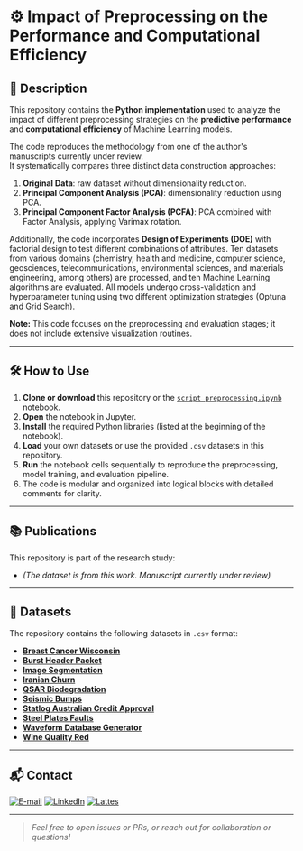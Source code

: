# ⚙️ Impact of Preprocessing on the Performance and Computational Efficiency 

## 📝 Description

This repository contains the **Python implementation** used to analyze the impact of different preprocessing strategies on the **predictive performance** and **computational efficiency** of Machine Learning models.

The code reproduces the methodology from one of the author's manuscripts currently under review.  
It systematically compares three distinct data construction approaches:

1. **Original Data**: raw dataset without dimensionality reduction.  
2. **Principal Component Analysis (PCA)**: dimensionality reduction using PCA.  
3. **Principal Component Factor Analysis (PCFA)**: PCA combined with Factor Analysis, applying Varimax rotation.

Additionally, the code incorporates **Design of Experiments (DOE)** with factorial design to test different combinations of attributes. Ten datasets from various domains (chemistry, health and medicine, computer science, geosciences, telecommunications, environmental sciences, and materials engineering, among others) are processed, and ten Machine Learning algorithms are evaluated. All models undergo cross-validation and hyperparameter tuning using two different optimization strategies (Optuna and Grid Search).

**Note:** This code focuses on the preprocessing and evaluation stages; it does not include extensive visualization routines.

---

## 🛠️ How to Use

1. **Clone or download** this repository or the [`script_preprocessing.ipynb`](script_preprocessing.ipynb) notebook.
2. **Open** the notebook in Jupyter.
3. **Install** the required Python libraries (listed at the beginning of the notebook).
4. **Load** your own datasets or use the provided `.csv` datasets in this repository.
5. **Run** the notebook cells sequentially to reproduce the preprocessing, model training, and evaluation pipeline.
6. The code is modular and organized into logical blocks with detailed comments for clarity.

---

## 📚 Publications

This repository is part of the research study:

-  *(The dataset is from this work. Manuscript currently under review)*

---

## 📂 Datasets

The repository contains the following datasets in `.csv` format:

- [**Breast Cancer Wisconsin**](breast_cancer_wisconsin.csv)  
- [**Burst Header Packet**](burst_header_packet.csv)  
- [**Image Segmentation**](image_segmentation.csv)  
- [**Iranian Churn**](iranian_churn.csv)  
- [**QSAR Biodegradation**](qsar_biodegradation.csv)  
- [**Seismic Bumps**](seismic_bumps.csv)  
- [**Statlog Australian Credit Approval**](statlog_australian_credit_approval.csv)  
- [**Steel Plates Faults**](steel_plates_faults.csv)  
- [**Waveform Database Generator**](waveform_database_generator.csv)  
- [**Wine Quality Red**](wine_quality_red.csv)

---

## 📬 Contact

<a href="mailto:matheusc_pereira@hotmail.com"><img src="https://img.shields.io/badge/E--mail-0078D4?style=for-the-badge&logo=microsoft-outlook&logoColor=white" alt="E-mail"/></a>
<a href="https://www.linkedin.com/in/matheuscostapereira/"><img src="https://img.shields.io/badge/LinkedIn-0A66C2?style=for-the-badge&logo=linkedin&logoColor=white" alt="LinkedIn"/></a>
<a href="https://lattes.cnpq.br/7025666927284220"><img src="https://img.shields.io/badge/Lattes-4169E1?style=for-the-badge&logoColor=white" alt="Lattes"/></a>

---

> _Feel free to open issues or PRs, or reach out for collaboration or questions!_
